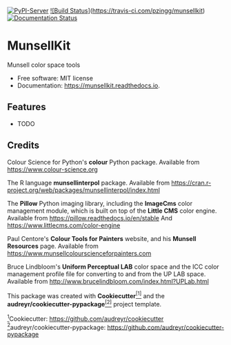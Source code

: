 [![PyPI-Server](https://img.shields.io/pypi/v/munsellkit.svg)](https://pypi.python.org/pypi/munsellkit)
[![Build Status]](https://img.shields.io/travis/pzingg/munsellkit.svg)(https://travis-ci.com/pzingg/munsellkit)
[![Documentation Status](https://readthedocs.org/projects/munsellkit/badge/?version=latest)](https://munsellkit.readthedocs.io/en/latest/?version=latest)


# MunsellKit


Munsell color space tools

* Free software: MIT license
* Documentation: https://munsellkit.readthedocs.io.


## Features

* TODO


## Credits

Colour Science for Python's **colour** Python package.
Available from https://www.colour-science.org

The R language **munsellinterpol** package.
Available from https://cran.r-project.org/web/packages/munsellinterpol/index.html

The **Pillow** Python imaging library, including the **ImageCms** color management module,
which is built on top of the **Little CMS** color engine.
Available from https://pillow.readthedocs.io/en/stable
And https://www.littlecms.com/color-engine

Paul Centore's **Colour Tools for Painters** website, and his **Munsell Resources** page.
Available from https://www.munsellcolourscienceforpainters.com

Bruce Lindbloom's **Uniform Perceptual LAB** color space and the ICC color management
profile file for converting to and from the UP LAB space.
Available from http://www.brucelindbloom.com/index.html?UPLab.html

This package was created with **Cookiecutter**<a href="#note1" id="note1ref"><sup>[1]</sup><a>
and the **audreyr/cookiecutter-pypackage**<a href="#note2" id="note2ref"><sup>[2]</sup><a>
project template.

<a id="note1" href="#note1ref"><sup>1</sup></a>Cookiecutter: https://github.com/audreyr/cookiecutter
<a id="note2" href="#note2ref"><sup>2</sup></a>audreyr/cookiecutter-pypackage: https://github.com/audreyr/cookiecutter-pypackage

